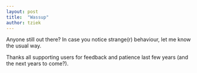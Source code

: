 ```yaml
---
layout: post
title:  "Wassup"
author: tziek
---
```

Anyone still out there? 
In case you notice strange(r) behaviour, let me know the usual way. 

Thanks all supporting users for feedback and patience last few years (and the next years to come?).